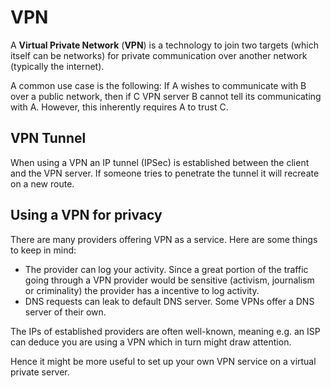 # VPN

A **Virtual Private Network** (**VPN**) is a technology to join two targets
(which itself can be networks) for private communication over another network
(typically the internet).

A common use case is the following: If A wishes to communicate with B over a
public network, then if C VPN server B cannot tell its communicating with A.
However, this inherently requires A to trust C.

## VPN Tunnel

When using a VPN an IP tunnel (IPSec) is established between the client and the
VPN server. If someone tries to penetrate the tunnel it will recreate on a new
route.

## Using a VPN for privacy

There are many providers offering VPN as a service. Here are some things to keep
in mind:

- The provider can log your activity. Since a great portion of the traffic going
  through a VPN provider would be sensitive (activism, journalism or
  criminality) the provider has a incentive to log activity.
- DNS requests can leak to default DNS server. Some VPNs offer a DNS server of
  their own.

The IPs of established providers are often well-known, meaning e.g. an ISP can
deduce you are using a VPN which in turn might draw attention.

Hence it might be more useful to set up your own VPN service on a virtual
private server.
